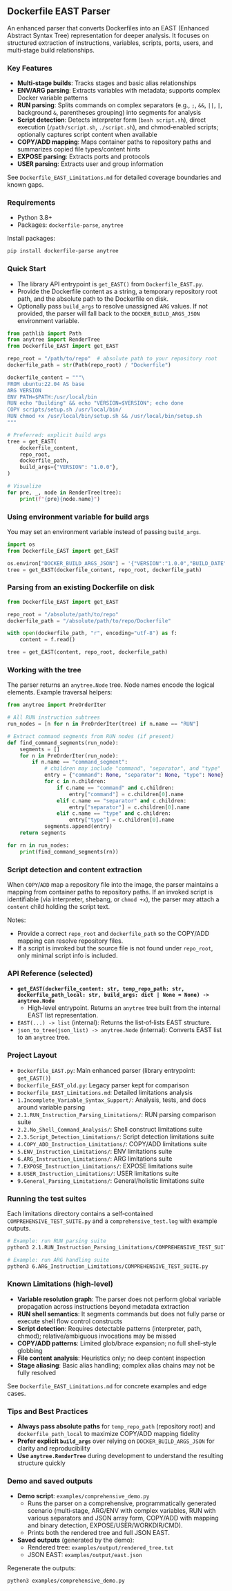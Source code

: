 ## Dockerfile EAST Parser

An enhanced parser that converts Dockerfiles into an EAST (Enhanced Abstract Syntax Tree) representation for deeper analysis. It focuses on structured extraction of instructions, variables, scripts, ports, users, and multi‑stage build relationships.

### Key Features
- **Multi‑stage builds**: Tracks stages and basic alias relationships
- **ENV/ARG parsing**: Extracts variables with metadata; supports complex Docker variable patterns
- **RUN parsing**: Splits commands on complex separators (e.g., `;`, `&&`, `||`, `|`, background `&`, parentheses grouping) into segments for analysis
- **Script detection**: Detects interpreter form (`bash script.sh`), direct execution (`/path/script.sh`, `./script.sh`), and chmod‑enabled scripts; optionally captures script content when available
- **COPY/ADD mapping**: Maps container paths to repository paths and summarizes copied file types/content hints
- **EXPOSE parsing**: Extracts ports and protocols
- **USER parsing**: Extracts user and group information

See `Dockerfile_EAST_Limitations.md` for detailed coverage boundaries and known gaps.

### Requirements
- Python 3.8+
- Packages: `dockerfile-parse`, `anytree`

Install packages:

```bash
pip install dockerfile-parse anytree
```

### Quick Start
- The library API entrypoint is `get_EAST()` from `Dockerfile_EAST.py`.
- Provide the Dockerfile content as a string, a temporary repository root path, and the absolute path to the Dockerfile on disk.
- Optionally pass `build_args` to resolve unassigned `ARG` values. If not provided, the parser will fall back to the `DOCKER_BUILD_ARGS_JSON` environment variable.

```python
from pathlib import Path
from anytree import RenderTree
from Dockerfile_EAST import get_EAST

repo_root = "/path/to/repo"  # absolute path to your repository root
dockerfile_path = str(Path(repo_root) / "Dockerfile")

dockerfile_content = """\
FROM ubuntu:22.04 AS base
ARG VERSION
ENV PATH=$PATH:/usr/local/bin
RUN echo "Building" && echo "VERSION=$VERSION"; echo done
COPY scripts/setup.sh /usr/local/bin/
RUN chmod +x /usr/local/bin/setup.sh && /usr/local/bin/setup.sh
"""

# Preferred: explicit build args
tree = get_EAST(
    dockerfile_content,
    repo_root,
    dockerfile_path,
    build_args={"VERSION": "1.0.0"},
)

# Visualize
for pre, _, node in RenderTree(tree):
    print(f"{pre}{node.name}")
```

### Using environment variable for build args
You may set an environment variable instead of passing `build_args`.

```python
import os
from Dockerfile_EAST import get_EAST

os.environ["DOCKER_BUILD_ARGS_JSON"] = '{"VERSION":"1.0.0","BUILD_DATE":"2025-01-01"}'
tree = get_EAST(dockerfile_content, repo_root, dockerfile_path)
```

### Parsing from an existing Dockerfile on disk
```python
from Dockerfile_EAST import get_EAST

repo_root = "/absolute/path/to/repo"
dockerfile_path = "/absolute/path/to/repo/Dockerfile"

with open(dockerfile_path, "r", encoding="utf-8") as f:
    content = f.read()

tree = get_EAST(content, repo_root, dockerfile_path)
```

### Working with the tree
The parser returns an `anytree.Node` tree. Node names encode the logical elements. Example traversal helpers:

```python
from anytree import PreOrderIter

# All RUN instruction subtrees
run_nodes = [n for n in PreOrderIter(tree) if n.name == "RUN"]

# Extract command segments from RUN nodes (if present)
def find_command_segments(run_node):
    segments = []
    for n in PreOrderIter(run_node):
        if n.name == "command_segment":
            # children may include "command", "separator", and "type"
            entry = {"command": None, "separator": None, "type": None}
            for c in n.children:
                if c.name == "command" and c.children:
                    entry["command"] = c.children[0].name
                elif c.name == "separator" and c.children:
                    entry["separator"] = c.children[0].name
                elif c.name == "type" and c.children:
                    entry["type"] = c.children[0].name
            segments.append(entry)
    return segments

for rn in run_nodes:
    print(find_command_segments(rn))
```

### Script detection and content extraction
When `COPY`/`ADD` map a repository file into the image, the parser maintains a mapping from container paths to repository paths. If an invoked script is identifiable (via interpreter, shebang, or `chmod +x`), the parser may attach a `content` child holding the script text.

Notes:
- Provide a correct `repo_root` and `dockerfile_path` so the COPY/ADD mapping can resolve repository files.
- If a script is invoked but the source file is not found under `repo_root`, only minimal script info is included.

### API Reference (selected)
- **`get_EAST(dockerfile_content: str, temp_repo_path: str, dockerfile_path_local: str, build_args: dict | None = None) -> anytree.Node`**
  - High‑level entrypoint. Returns an `anytree` tree built from the internal EAST list representation.
- `EAST(...) -> list` (internal): Returns the list‑of‑lists EAST structure.
- `json_to_tree(json_list) -> anytree.Node` (internal): Converts EAST list to an `anytree` tree.

### Project Layout
- `Dockerfile_EAST.py`: Main enhanced parser (library entrypoint: `get_EAST()`)
- `Dockerfile_EAST_old.py`: Legacy parser kept for comparison
- `Dockerfile_EAST_Limitations.md`: Detailed limitations analysis
- `1.Incomplete_Variable_Syntax_Support/`: Analysis, tests, and docs around variable parsing
- `2.1.RUN_Instruction_Parsing_Limitations/`: RUN parsing comparison suite
- `2.2.No_Shell_Command_Analysis/`: Shell construct limitations suite
- `2.3.Script_Detection_Limitations/`: Script detection limitations suite
- `4.COPY_ADD_Instruction_Limitations/`: COPY/ADD limitations suite
- `5.ENV_Instruction_Limitations/`: ENV limitations suite
- `6.ARG_Instruction_Limitations/`: ARG limitations suite
- `7.EXPOSE_Instruction_Limitations/`: EXPOSE limitations suite
- `8.USER_Instruction_Limitations/`: USER limitations suite
- `9.General_Parsing_Limitations/`: General/holistic limitations suite

### Running the test suites
Each limitations directory contains a self‑contained `COMPREHENSIVE_TEST_SUITE.py` and a `comprehensive_test.log` with example outputs.

```bash
# Example: run RUN parsing suite
python3 2.1.RUN_Instruction_Parsing_Limitations/COMPREHENSIVE_TEST_SUITE.py

# Example: run ARG handling suite
python3 6.ARG_Instruction_Limitations/COMPREHENSIVE_TEST_SUITE.py
```

### Known Limitations (high‑level)
- **Variable resolution graph**: The parser does not perform global variable propagation across instructions beyond metadata extraction
- **RUN shell semantics**: It segments commands but does not fully parse or execute shell flow control constructs
- **Script detection**: Requires detectable patterns (interpreter, path, chmod); relative/ambiguous invocations may be missed
- **COPY/ADD patterns**: Limited glob/brace expansion; no full shell‑style globbing
- **File content analysis**: Heuristics only; no deep content inspection
- **Stage aliasing**: Basic alias handling; complex alias chains may not be fully resolved

See `Dockerfile_EAST_Limitations.md` for concrete examples and edge cases.

### Tips and Best Practices
- **Always pass absolute paths** for `temp_repo_path` (repository root) and `dockerfile_path_local` to maximize COPY/ADD mapping fidelity
- **Prefer explicit `build_args`** over relying on `DOCKER_BUILD_ARGS_JSON` for clarity and reproducibility
- **Use `anytree.RenderTree`** during development to understand the resulting structure quickly

### Demo and saved outputs
- **Demo script**: `examples/comprehensive_demo.py`
  - Runs the parser on a comprehensive, programmatically generated scenario (multi‑stage, ARG/ENV with complex variables, RUN with various separators and JSON array form, COPY/ADD with mapping and binary detection, EXPOSE/USER/WORKDIR/CMD).
  - Prints both the rendered tree and full JSON EAST.
- **Saved outputs** (generated by the demo):
  - Rendered tree: `examples/output/rendered_tree.txt`
  - JSON EAST: `examples/output/east.json`

Regenerate the outputs:

```bash
python3 examples/comprehensive_demo.py
```